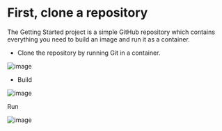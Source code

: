 # First, clone a repository
The Getting Started project is a simple GitHub repository which contains everything you need to build an image and run it as a container.

* Clone the repository by running Git in a container.

![image](https://user-images.githubusercontent.com/17270996/154272091-e70e1684-1dd5-4517-93f8-59e1eb149a16.png)

* Build

![image](https://user-images.githubusercontent.com/17270996/154272245-bbf87463-c3ff-422c-ab6f-dea5f8f0025c.png)

Run

![image](https://user-images.githubusercontent.com/17270996/154272476-fc67ee40-c97c-44d7-9635-5a77dc41c6e9.png)


